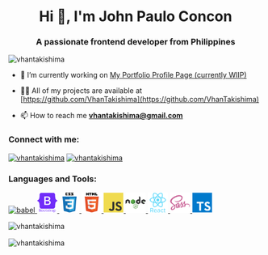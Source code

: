 <h1 align="center">Hi 👋, I'm John Paulo Concon</h1>
<h3 align="center">A passionate frontend developer from Philippines</h3>

<p align="left"> <img src="https://komarev.com/ghpvc/?username=vhantakishima&label=Profile%20views&color=0e75b6&style=flat" alt="vhantakishima" /> </p>

- 🔭 I’m currently working on [My Portfolio Profile Page (currently WIIP)](https://github.com/VhanTakishima/PortfolioProfile-using-ReactJS-TS-Bootstrap.git)

- 👨‍💻 All of my projects are available at [https://github.com/VhanTakishima](https://github.com/VhanTakishima)

- 📫 How to reach me **vhantakishima@gmail.com**

<h3 align="left">Connect with me:</h3>
<p align="left">
<a href="https://linkedin.com/in/vhantakishima" target="blank"><img align="center" src="https://raw.githubusercontent.com/rahuldkjain/github-profile-readme-generator/master/src/images/icons/Social/linked-in-alt.svg" alt="vhantakishima" height="30" width="40" /></a>
<a href="https://fb.com/vhantakishima" target="blank"><img align="center" src="https://raw.githubusercontent.com/rahuldkjain/github-profile-readme-generator/master/src/images/icons/Social/facebook.svg" alt="vhantakishima" height="30" width="40" /></a>
</p>

<h3 align="left">Languages and Tools:</h3>
<p align="left"> <a href="https://babeljs.io/" target="_blank" rel="noreferrer"> <img src="https://www.vectorlogo.zone/logos/babeljs/babeljs-icon.svg" alt="babel" width="40" height="40"/> </a> <a href="https://getbootstrap.com" target="_blank" rel="noreferrer"> <img src="https://raw.githubusercontent.com/devicons/devicon/master/icons/bootstrap/bootstrap-plain-wordmark.svg" alt="bootstrap" width="40" height="40"/> </a> <a href="https://www.w3schools.com/css/" target="_blank" rel="noreferrer"> <img src="https://raw.githubusercontent.com/devicons/devicon/master/icons/css3/css3-original-wordmark.svg" alt="css3" width="40" height="40"/> </a> <a href="https://www.w3.org/html/" target="_blank" rel="noreferrer"> <img src="https://raw.githubusercontent.com/devicons/devicon/master/icons/html5/html5-original-wordmark.svg" alt="html5" width="40" height="40"/> </a> <a href="https://developer.mozilla.org/en-US/docs/Web/JavaScript" target="_blank" rel="noreferrer"> <img src="https://raw.githubusercontent.com/devicons/devicon/master/icons/javascript/javascript-original.svg" alt="javascript" width="40" height="40"/> </a> <a href="https://nodejs.org" target="_blank" rel="noreferrer"> <img src="https://raw.githubusercontent.com/devicons/devicon/master/icons/nodejs/nodejs-original-wordmark.svg" alt="nodejs" width="40" height="40"/> </a> <a href="https://reactjs.org/" target="_blank" rel="noreferrer"> <img src="https://raw.githubusercontent.com/devicons/devicon/master/icons/react/react-original-wordmark.svg" alt="react" width="40" height="40"/> </a> <a href="https://sass-lang.com" target="_blank" rel="noreferrer"> <img src="https://raw.githubusercontent.com/devicons/devicon/master/icons/sass/sass-original.svg" alt="sass" width="40" height="40"/> </a> <a href="https://www.typescriptlang.org/" target="_blank" rel="noreferrer"> <img src="https://raw.githubusercontent.com/devicons/devicon/master/icons/typescript/typescript-original.svg" alt="typescript" width="40" height="40"/> </a> </p>

<p><img align="center" src="https://github-readme-stats.vercel.app/api/top-langs?username=vhantakishima&show_icons=true&locale=en&layout=compact" alt="vhantakishima" /></p>

<p><img align="center" src="https://github-readme-streak-stats.herokuapp.com/?user=vhantakishima&" alt="vhantakishima" /></p>

